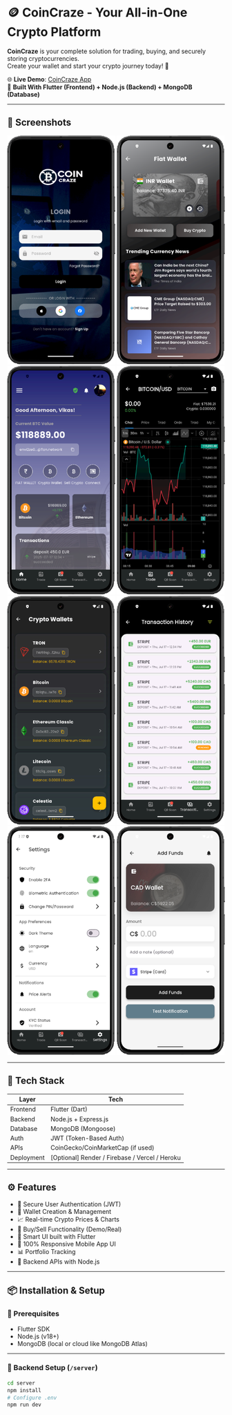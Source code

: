 # 🪙 CoinCraze - Your All-in-One Crypto Platform

**CoinCraze** is your complete solution for trading, buying, and securely storing cryptocurrencies.  
Create your wallet and start your crypto journey today! 🚀

🌐 **Live Demo**: [CoinCraze App](https://vikas-web.github.io/CoinCrazeLandingPage/)  
📱 **Built With Flutter (Frontend) + Node.js (Backend) + MongoDB (Database)**

---

## 📸 Screenshots

<div align="center">
  <img src="ScreenShots/login.png" alt="Login" width="250"/>
  <img src="ScreenShots/AddWallet.png" alt="Add Wallet" width="250"/>
</div>

<div align="center">
  <img src="ScreenShots/Dashboard.png" alt="Dashboard" width="250"/>
  <img src="ScreenShots/TradingChart.png" alt="Trading Chart" width="250"/>
</div>

<div align="center">
  <img src="ScreenShots/WalletList.png" alt="Wallet List" width="250"/>
  <img src="ScreenShots/TransactionList.png" alt="Transaction List" width="250"/>
</div>

<div align="center">
  <img src="ScreenShots/SettingsPage.png" alt="Settings Page" width="250"/>
  <img src="ScreenShots/AddFunds.png" alt="Add Funds" width="250"/>
</div>

---

## 🧱 Tech Stack

| Layer       | Tech             |
|-------------|------------------|
| Frontend    | Flutter (Dart)   |
| Backend     | Node.js + Express.js |
| Database    | MongoDB (Mongoose) |
| Auth        | JWT (Token-Based Auth) |
| APIs        | CoinGecko/CoinMarketCap (if used) |
| Deployment  | [Optional] Render / Firebase / Vercel / Heroku |

---

## ⚙️ Features

- 🔐 Secure User Authentication (JWT)
- 🧾 Wallet Creation & Management
- 📈 Real-time Crypto Prices & Charts
- 💱 Buy/Sell Functionality (Demo/Real)
- 🧠 Smart UI built with Flutter
- 📱 100% Responsive Mobile App UI
- 📊 Portfolio Tracking
- 🔧 Backend APIs with Node.js

---

## 📦 Installation & Setup

### 🧩 Prerequisites
- Flutter SDK
- Node.js (v18+)
- MongoDB (local or cloud like MongoDB Atlas)

---

### 🚀 Backend Setup (`/server`)

```bash
cd server
npm install
# Configure .env
npm run dev
